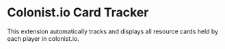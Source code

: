 # Colonist.io Card Tracker
This extension automatically tracks and displays all resource cards held by each player in colonist.io.

